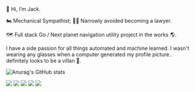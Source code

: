 👋 Hi, I’m Jack.

🏍️ Mechanical Sympathist; 🧑‍⚖️ Narrowly avoided becoming a lawyer.

🗺️ Full stack Go / Next planet navigation utility project in the works 🌎.

I have a side passion for all things automated and machine learned. I wasn't wearing any glasses when a computer generated my profile picture.. definitely looks to be a villan 🦹.

![Anurag's GitHub stats](https://github-readme-stats.vercel.app/api?username=lambdajack&count_private=true&show_icons=true&theme=tokyonight)

<div align="left">
  <img src="https://img.shields.io/badge/Go-%2300aed8.svg?style=for-the-badge&logo=go&logoColor=white"\>
  <img src="https://img.shields.io/badge/typescript-3178C6.svg?style=for-the-badge&logo=typescript&logoColor=white"\>
  <img src="https://img.shields.io/badge/node-339933.svg?style=for-the-badge&logo=node.js&logoColor=white"\>
  <img src="https://img.shields.io/badge/react-61DAFB?style=for-the-badge&logo=react&logoColor=white"\>
  <img src="https://img.shields.io/badge/Blue%20Team-0062ff?style=for-the-badge&logo=wireshark&logoColor=white"\>
</div>



<!---
jacksbrand/jacksbrand is a ✨ special ✨ repository because its `README.md` (this file) appears on your GitHub profile.
You can click the Preview link to take a look at your changes.
--->
